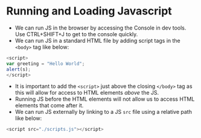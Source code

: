 # Running and Loading Javascript

* We can run JS in the browser by accessing the Console in dev tools. Use CTRL+SHIFT+J to get to the console quickly.
* We can run JS in a standard HTML file by adding script tags in the ```<body>``` tag like below:
```javascript
<script>
var greeting = "Hello World";
alert(s);
</script>
```

* It is important to add the ```<script>``` just above the closing ```</body>``` tag as this will allow for access to HTML elements *above* the JS.
* Running JS before the HTML elements will not allow us to access HTML elements that come after it.
* We can run JS externally by linking to a JS ```src``` file using a relative path like below:
```javascript
<script src="./scripts.js"></script>
```